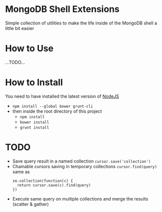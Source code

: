 # MongoDB Shell Extensions
Simple collection of utilities to make the life inside of the MongoDB shell a little bit easier

# How to Use
...TODO...

# How to Install
You need to have installed the latest version of [NodeJS](http://nodejs.org)
* `npm install --global bower grunt-cli`
* then inside the root directory of this project
  * `npm install`
  * `bower install`
  * `grunt install`

# TODO
* Save query result in a named collection `cursor.save('collection')`
* Chainable cursors saving in temporary collections `cursor.find(query)` same as 
  ```
  se.collection(function(c) {
    return cursor.save(c).find(query)
  })
  ```
* Execute same query on multiple collections and merge the results (scatter & gather)

